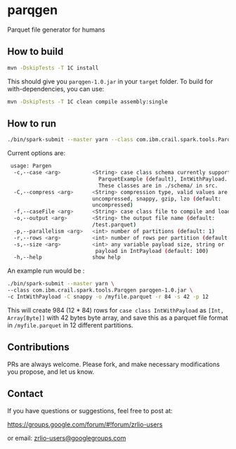 # parqgen
Parquet file generator for humans

## How to build
```bash
mvn -DskipTests -T 1C install
```

This should give you `parqgen-1.0.jar` in your `target` folder.
To build for with-dependencies, you can use: 
```bash
mvn -DskipTests -T 1C clean compile assembly:single
```

## How to run
```bash
./bin/spark-submit --master yarn --class com.ibm.crail.spark.tools.Parqgen parqgen-1.0.jar [OPTIONS]
```

Current options are: 
```bash
 usage: Pargen
  -c,--case <arg>          <String> case class schema currently supported are: 
                             ParquetExample (default), IntWithPayload. 
                             These classes are in ./schema/ in src.
  -C,--compress <arg>      <String> compression type, valid values are:
                           uncompressed, snappy, gzip, lzo (default:
                           uncompressed)
  -f,--caseFile <arg>      <String> case class file to compile and load (NYI)  
  -o,--output <arg>        <String> the output file name (default:
                           /test.parquet)  
  -p,--parallelism <arg>   <int> number of partitions (default: 1)
  -r,--rows <arg>          <int> number of rows per partition (default: 10)  
  -s,--size <arg>          <int> any variable payload size, string or
                            payload in IntPayload (default: 100)  
  -h,--help                show help
```
An example run would be : 
```bash 
./bin/spark-submit --master yarn \
--class com.ibm.crail.spark.tools.Parqgen parqgen-1.0.jar \
-c IntWithPayload -C snappy -o /myfile.parquet -r 84 -s 42 -p 12
```
This will create 984 (12 * 84) rows for `case class IntWithPayload` as `[Int, Array[Byte]]` with 42 bytes byte array, and save this as a parquet file format in `/myfile.parquet` in 12 different partitions. 

## Contributions

PRs are always welcome. Please fork, and make necessary modifications 
you propose, and let us know. 

## Contact 

If you have questions or suggestions, feel free to post at:

https://groups.google.com/forum/#!forum/zrlio-users

or email: zrlio-users@googlegroups.com
